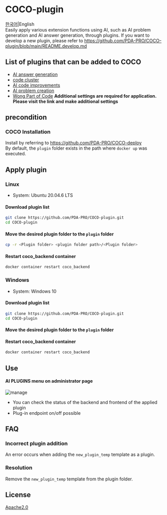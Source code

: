 # COCO-plugin

[한국어](https://github.com/PDA-PRO/COCO-plugin/blob/main/README.md)|English  
Easily apply various extension functions using AI, such as AI problem generation and AI answer generation, through plugins.
If you want to develop a new plugin, please refer to https://github.com/PDA-PRO/COCO-plugin/blob/main/README.develop.md

## List of plugins that can be added to COCO

- [AI answer generation](https://github.com/PDA-PRO/COCO-plugin/tree/main/answer_generation)
- [code cluster](https://github.com/PDA-PRO/COCO-plugin/tree/main/code_cluster)
- [AI code improvements](https://github.com/PDA-PRO/COCO-plugin/tree/main/code_improvement)
- [AI problem creation](https://github.com/PDA-PRO/COCO-plugin/tree/main/problem_generation)
- [Wong Part of Code](https://github.com/PDA-PRO/COCO-plugin/tree/main/wpc)
  **Additional settings are required for application. Please visit the link and make additional settings**

## precondition

### COCO Installation

Install by referring to https://github.com/PDA-PRO/COCO-deploy  
By default, the `plugin` folder exists in the path where `docker up` was executed.

## Apply plugin

### Linux

- System: Ubuntu 20.04.6 LTS

#### Download plugin list

```bash
git clone https://github.com/PDA-PRO/COCO-plugin.git
cd COCO-plugin
```

#### Move the desired plugin folder to the `plugin` folder

```bash
cp -r <Plugin folder> <plugin folder path>/<Plugin folder>
```

#### Restart coco_backend container

```bash
docker container restart coco_backend
```

### Windows

- System: Windows 10

#### Download plugin list

```bash
git clone https://github.com/PDA-PRO/COCO-plugin.git
cd COCO-plugin
```

#### Move the desired plugin folder to the `plugin` folder

#### Restart coco_backend container

```bash
docker container restart coco_backend
```

## Use

#### AI PLUGINS menu on administrator page

![manage](https://github.com/PDA-PRO/COCO-plugin/assets/80380576/cc8fcf7a-d4c8-4152-a206-107817fcf003)

- You can check the status of the backend and frontend of the applied plugin
- Plug-in endpoint on/off possible

## FAQ

### Incorrect plugin addition

An error occurs when adding the `new_plugin_temp` template as a plugin.

### Resolution

Remove the `new_plugin_temp` template from the plugin folder.

## License

[Apache2.0](https://www.apache.org/licenses/LICENSE-2.0)
